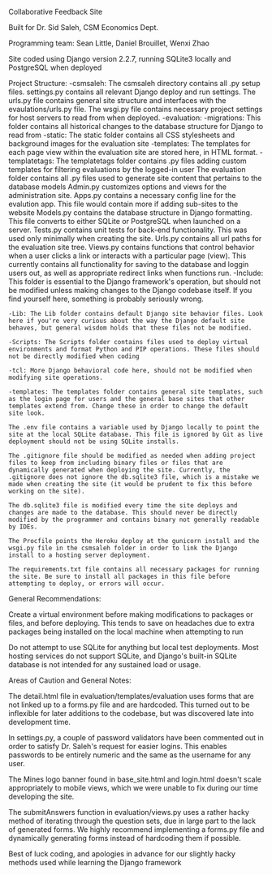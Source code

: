Collaborative Feedback Site

Built for Dr. Sid Saleh, CSM Economics Dept.

Programming team: Sean Little, Daniel Brouillet, Wenxi Zhao

Site coded using Django version 2.2.7, running SQLite3 locally and PostgreSQL when deployed

Project Structure:
    -csmsaleh:
The csmsaleh directory contains all .py setup files. settings.py contains all relevant Django deploy and run settings. The urls.py file contains general site structure and interfaces with the evaulations/urls.py file. The wsgi.py file contains necessary project settings for host servers to read from when deployed.
    -evaluation:
        -migrations: This folder contains all historical changes to the database structure for Django to read from
        -static: The static folder contains all CSS stylesheets and background images for the evaluation site
        -templates: The templates for each page view within the evaluation site are stored here, in HTML format.
        -templatetags: The templatetags folder contains .py files adding custom templates for filtering evaluations by the logged-in user
        The evaluation folder contains all .py files used to generate site content that pertains to the database models
        Admin.py customizes options and views for the administration site. 
        Apps.py contains a necessary config line for the evalution app. This file would contain more if adding sub-sites to the website
        Models.py contains the database structure in Django formatting. This file converts to either SQLite or PostgreSQL when launched on a server.
        Tests.py contains unit tests for back-end functionality. This was used only minimally when creating the site.
        Urls.py contains all url paths for the evaluation site tree.
        Views.py contains functions that control behavior when a user clicks a link or interacts with a particular page (view). This currently contains all functionality for saving to the database and loggin users out, as well as appropriate redirect links when functions run. 
    -Include: This folder is essential to the Django framework's operation, but should not be modified unless making changes to the Django codebase itself. If you find yourself here, something is probably seriously wrong.

    -Lib: The Lib folder contains default Django site behavior files. Look here if you're very curious about the way the Django default site behaves, but general wisdom holds that these files not be modified. 

    -Scripts: The Scripts folder contains files used to deploy virtual environments and format Python and PIP operations. These files should not be directly modified when coding

    -tcl: More Django behavioral code here, should not be modified when modifying site operations.

    -templates: The templates folder contains general site templates, such as the login page for users and the general base sites that other templates extend from. Change these in order to change the default site look. 

    The .env file contains a variable used by Django locally to point the site at the local SQLite database. This file is ignored by Git as live deployment should not be using SQLite installs. 

    The .gitignore file should be modified as needed when adding project files to keep from including binary files or files that are dynamically generated when deploying the site. Currently, the .gitignore does not ignore the db.sqlite3 file, which is a mistake we made when creating the site (it would be prudent to fix this before working on the site). 

    The db.sqlite3 file is modified every time the site deploys and changes are made to the database. This should never be directly modified by the programmer and contains binary not generally readable by IDEs.

    The Procfile points the Heroku deploy at the gunicorn install and the wsgi.py file in the csmsaleh folder in order to link the Django install to a hosting server deployment. 

    The requirements.txt file contains all necessary packages for running the site. Be sure to install all packages in this file before attempting to deploy, or errors will occur.


General Recommendations:

Create a virtual environment before making modifications to packages or files, and before deploying. This tends to save on headaches due to extra packages being installed on the local machine when attempting to run

Do not attempt to use SQLite for anything but local test deployments. Most hosting services do not support SQLite, and Django's built-in SQLite database is not intended for any sustained load or usage. 


Areas of Caution and General Notes:

The detail.html file in evaluation/templates/evaluation uses forms that are not linked up to a forms.py file and are hardcoded. This turned out to be inflexible for later additions to the codebase, but was discovered late into development time.

In settings.py, a couple of password validators have been commented out in order to satisfy Dr. Saleh's request for easier logins. This enables passwords to be entirely numeric and the same as the username for any user.

The Mines logo banner found in base_site.html and login.html doesn't scale appropriately to mobile views, which we were unable to fix during our time developing the site. 

The submitAnswers function in evaluation/views.py uses a rather hacky method of iterating through the question sets, due in large part to the lack of generated forms. We highly recommend implementing a forms.py file and dynamically generating forms instead of hardcoding them if possible. 



Best of luck coding, and apologies in advance for our slightly hacky methods used while learning the Django framework
